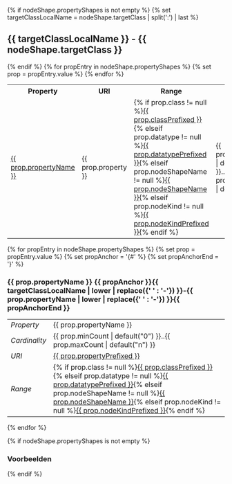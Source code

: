 {% if nodeShape.propertyShapes is not empty %}
{% set targetClassLocalName = nodeShape.targetClass | split(':') | last %}
## {{ targetClassLocalName }} - {{ nodeShape.targetClass }}

<p data-include-format="markdown" data-include="doc/klassen/{{ nodeShape.targetClass | replace({':' : ''}) }}/{{ nodeShape.targetClass | replace({':' : ''}) }}.md"></p>

<table>
    <tr>
        <th>Property</th>
        <th>URI</th>
        <th>Range</th>
        <th>Card</th>
        <th>Optionaliteit</th>
        <th>Herkomst</th>
    </tr>
{% endif %}
{% for propEntry in nodeShape.propertyShapes %}
{% set prop = propEntry.value %}
    <tr>
        <td><a href="#{{ targetClassLocalName | lower | replace({' ' : '-'}) }}-{{ prop.propertyName | lower | replace({' ' : '-'}) }}">{{ prop.propertyName }}</a></td>
        <td>{{ prop.property }}</td>
        <td>{% if prop.class != null %}<a href="{{ prop.class }}">{{ prop.classPrefixed }}</a>{% elseif prop.datatype != null %}<a href="{{ prop.datatype }}">{{ prop.datatypePrefixed }}</a>{% elseif prop.nodeShapeName != null %}<a href="{{ prop.nodeShapeSeeAlso }}">{{ prop.nodeShapeName }}</a>{% elseif prop.nodeKind != null %}<a href="{{ prop.nodeKind }}">{{ prop.nodeKindPrefixed }}</a>{% endif %}</td>
        <td>{{ prop.minCount | default("0") }}..{{ prop.maxCount | default("n") }}</td>
        <td>{% if prop.optionaliteit contains "V"%}V{% elseif prop.optionaliteit contains "C"%}C{% elseif prop.optionaliteit contains "A"%}A{% elseif prop.optionaliteit contains "O"%}O{% endif %}</td>
        <td>{% if prop.shape contains 'https://TODO.com/DCAT-AP-NL/' %}NL{% else %}AP{% endif %}</td>
    </tr>
{% endfor %}
</table>

{% for propEntry in nodeShape.propertyShapes %}
{% set prop = propEntry.value %}
{% set propAnchor = '{#' %}
{% set propAnchorEnd = '}' %}
### {{ prop.propertyName }} {{ propAnchor }}{{ targetClassLocalName | lower | replace({' ' : '-'}) }}-{{ prop.propertyName | lower | replace({' ' : '-'}) }}{{ propAnchorEnd }}

<p data-include-format="markdown" data-include="doc/klassen/{{ nodeShape.targetClass | replace({':' : ''}) }}/prop/{{ prop.propertyName | replace({' ' : '_'}) }}.md"></p>

<table>
<tr>
    <td><em>Property</em></td>
    <td>{{ prop.propertyName }}</td>
</tr>
<tr>
    <td><em>Cardinality</em></td>
    <td>{{ prop.minCount | default("0") }}..{{ prop.maxCount | default("n") }}</td>
</tr>
<tr>
    <td><em>URI</em></td>
    <td><a href="{{ prop.property }}">{{ prop.propertyPrefixed }}</a></td>
</tr>
<tr>
    <td><em>Range</em></td>
    <td>{% if prop.class != null %}<a href="{{ prop.class }}">{{ prop.classPrefixed }}</a>{% elseif prop.datatype != null %}<a href="{{ prop.datatype }}">{{ prop.datatypePrefixed }}</a>{% elseif prop.nodeShapeName != null %}<a href="http://www.w3.org/2000/01/rdf-schema#Literal">{{ prop.nodeShapeName }}</a>{% elseif prop.nodeKind != null %}<a href="{{ prop.nodeKind }}">{{ prop.nodeKindPrefixed }}</a>{% endif %}</td>
</tr>
</table>

{% endfor %}

{% if nodeShape.propertyShapes is not empty %}

### Voorbeelden

<p data-include-format="markdown" data-include="doc/klassen/{{ nodeShape.targetClass | replace({':' : ''}) }}/Voorbeelden.md"></p>

{% endif %}
